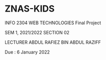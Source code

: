 # ZNAS-KIDS
INFO 2304 WEB TECHNOLOGIES Final Project

SEM 1, 2021/2022 
SECTION 02

LECTURER
ABDUL RAFIEZ BIN ABDUL RAZIFF

Due : 6 January 2022
